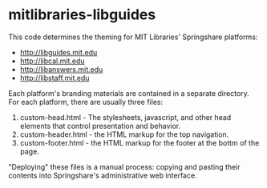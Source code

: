 mitlibraries-libguides
======================

This code determines the theming for MIT Libraries' Springshare platforms:

- http://libguides.mit.edu
- http://libcal.mit.edu
- http://libanswers.mit.edu
- http://libstaff.mit.edu

Each platform's branding materials are contained in a separate directory. For each platform, there are usually three files:

1) custom-head.html - The stylesheets, javascript, and other head elements that control presentation and behavior.
2) custom-header.html - the HTML markup for the top navigation.
3) custom-footer.html - the HTML markup for the footer at the bottm of the page.

"Deploying" these files is a manual process: copying and pasting their contents into Springshare's administrative web interface.
